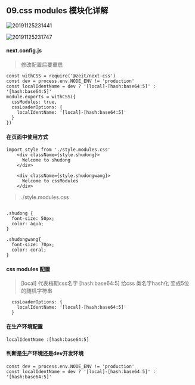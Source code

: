 ## 09.css modules 模块化详解

![20191125231441](http://s.shudong.wang/note/20191125231441.png)

![20191125231747](http://s.shudong.wang/note/20191125231747.png)


#### next.config.js
> 修改配置后要重启
```
const withCSS = require('@zeit/next-css')
const dev = process.env.NODE_ENV != 'production'
const localIdentName = dev ? '[local]-[hash:base64:5]' : '[hash:base64:5]'
module.exports = withCSS({
  cssModules: true,
  cssLoaderOptions: {
    localIdentName: '[local]-[hash:base64:5]'
  }
})
```


#### 在页面中使用方式
```
import style from './style.modules.css'
    <div className={style.shudong}>
      Welcome to shudong
    </div>
    
    <div className={style.shudongwang}>
      Welcome to cssModules
    </div>
```

> ./style.modules.css
```

.shudong {
  font-size: 50px;
  color: aqua;
}

.shudongwang{
  font-size: 70px;
  color: coral;
}
```


#### css modules 配置
> [local] 代表档期css名字
> [hash:base64:5] 给css 类名字hash化 变成5位的随机字符串
```
  cssLoaderOptions: {
    localIdentName: '[local]-[hash:base64:5]'
  }
```

#### 在生产环境配置
```
localIdentName :[hash:base64:5]
```


#### 判断是生产环境还是dev开发环境
```
const dev = process.env.NODE_ENV != 'production'
const localIdentName = dev ? '[local]-[hash:base64:5]' : '[hash:base64:5]'
```